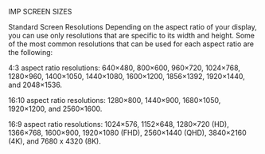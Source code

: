 IMP SCREEN SIZES

Standard Screen Resolutions Depending on the aspect ratio of your display, you can use only resolutions that are specific to its width and height. Some of the most common resolutions that can be used for each aspect ratio are the following:

4:3 aspect ratio resolutions: 
640×480, 800×600, 960×720, 1024×768, 1280×960, 1400×1050, 1440×1080, 1600×1200, 1856×1392, 1920×1440, and 2048×1536.


16:10 aspect ratio resolutions: 
1280×800, 1440×900, 1680×1050, 1920×1200, and 2560×1600.


16:9 aspect ratio resolutions: 
1024×576, 1152×648, 1280×720 (HD), 1366×768, 1600×900, 1920×1080 (FHD), 2560×1440 (QHD), 3840×2160 (4K), and 7680 x 4320 (8K).
